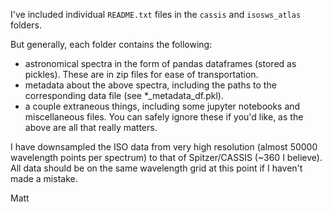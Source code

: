 I've included individual `README.txt` files in the `cassis` and `isosws_atlas` folders.

But generally, each folder contains the following:

- astronomical spectra in the form of pandas dataframes (stored as pickles). These are in zip files for ease of transportation.
- metadata about the above spectra, including the paths to the corresponding data file (see *_metadata_df.pkl).
- a couple extraneous things, including some jupyter notebooks and miscellaneous files. You can safely ignore these if you'd like, as the above are all that really matters.

I have downsampled the ISO data from very high resolution (almost 50000 wavelength points per spectrum) to that of Spitzer/CASSIS (~360 I believe). All data should be on the same wavelength grid at this point if I haven't made a mistake.

Matt
